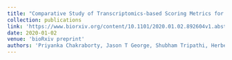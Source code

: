 ```yaml
---
title: "Comparative Study of Transcriptomics-based Scoring Metrics for the Epithelial-Hybrid-Mesenchymal Spectrum"
collection: publications
link: 'https://www.biorxiv.org/content/10.1101/2020.01.02.892604v1.abstract'
date: 2020-01-02
venue: 'bioRxiv preprint'
authors: 'Priyanka Chakraborty, Jason T George, Shubham Tripathi, Herbert Levine, Mohit Kumar Jolly'
---
```

